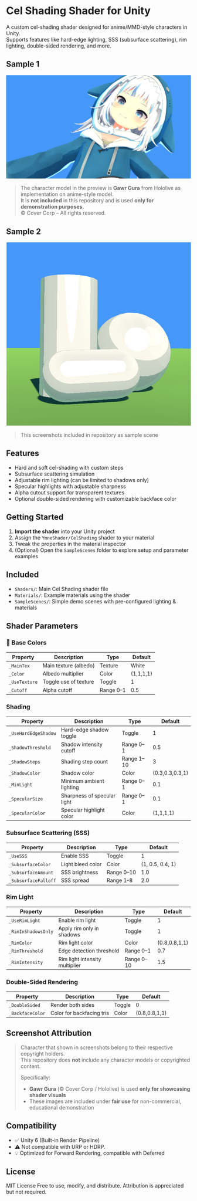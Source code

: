 # Cel Shading Shader for Unity

A custom cel-shading shader designed for anime/MMD-style characters in Unity.  
Supports features like hard-edge lighting, SSS (subsurface scattering), rim lighting, double-sided rendering, and more.

## Sample 1

<div align="center">
  <img src="Screenshots/Screenshot_1.png" alt="Preview 1"/>
</div>

> The character model in the preview is **Gawr Gura** from Hololive as implementation on anime-style model.  
> It is **not included** in this repository and is used **only for demonstration purposes**.  
> © Cover Corp – All rights reserved.

## Sample 2

<div align="center">
  <img src="Screenshots/Screenshot_2.png" alt="Preview 2"/>
</div>

> This screenshots included in repository as sample scene

## Features

- Hard and soft cel-shading with custom steps
- Subsurface scattering simulation
- Adjustable rim lighting (can be limited to shadows only)
- Specular highlights with adjustable sharpness
- Alpha cutout support for transparent textures
- Optional double-sided rendering with customizable backface color

## Getting Started

1. **Import the shader** into your Unity project
2. Assign the `YmneShader/CelShading` shader to your material
3. Tweak the properties in the material inspector
4. (Optional) Open the `SampleScenes` folder to explore setup and parameter examples

## Included

- `Shaders/`: Main Cel Shading shader file
- `Materials/`: Example materials using the shader
- `SampleScenes/`: Simple demo scenes with pre-configured lighting & materials

## Shader Parameters

### 🎨 Base Colors

| Property      | Description            | Type      | Default        |
|---------------|------------------------|-----------|----------------|
| `_MainTex`    | Main texture (albedo)  | Texture   | White          |
| `_Color`      | Albedo multiplier      | Color     | (1,1,1,1)      |
| `_UseTexture` | Toggle use of texture  | Toggle    | 1              |
| `_Cutoff`     | Alpha cutoff           | Range 0–1 | 0.5            |

### Shading

| Property             | Description                 | Type       | Default         |
|----------------------|-----------------------------|------------|-----------------|
| `_UseHardEdgeShadow` | Hard-edge shadow toggle     | Toggle     | 1               |
| `_ShadowThreshold`   | Shadow intensity cutoff     | Range 0–1  | 0.5             |
| `_ShadowSteps`       | Shading step count          | Range 1–10 | 3               |
| `_ShadowColor`       | Shadow color                | Color      | (0.3,0.3,0.3,1) |
| `_MinLight`          | Minimum ambient lighting    | Range 0–1  | 0.1             |
| `_SpecularSize`      | Sharpness of specular light | Range 0–1  | 0.1             |
| `_SpecularColor`     | Specular highlight color    | Color      | (1,1,1,1)       |

### Subsurface Scattering (SSS)

| Property             | Description              | Type       | Default         |
|----------------------|--------------------------|------------|-----------------|
| `_UseSSS`            | Enable SSS               | Toggle     | 1               |
| `_SubsurfaceColor`   | Light bleed color        | Color      | (1, 0.5, 0.4, 1) |
| `_SubsurfaceAmount`  | SSS brightness           | Range 0–10 | 1.0             |
| `_SubsurfaceFalloff` | SSS spread               | Range 1–8  | 2.0             |

### Rim Light

| Property            | Description                        | Type       | Default       |
|---------------------|------------------------------------|------------|---------------|
| `_UseRimLight`      | Enable rim light                   | Toggle     | 1             |
| `_RimInShadowsOnly` | Apply rim only in shadows          | Toggle     | 1             |
| `_RimColor`         | Rim light color                    | Color      | (0.8,0.8,1,1) |
| `_RimThreshold`     | Edge detection threshold           | Range 0–1  | 0.7           |
| `_RimIntensity`     | Rim light intensity multiplier     | Range 0–10 | 1.5           |

### Double-Sided Rendering

| Property         | Description             | Type    | Default     |
|------------------|-------------------------|---------|-------------|
| `_DoubleSided`   | Render both sides       | Toggle  | 0           |
| `_BackfaceColor` | Color for backfacing tris | Color | (0.8,0.8,1,1) |

## Screenshot Attribution

> Character that shown in screenshots belong to their respective copyright holders.  
> This repository does **not** include any character models or copyrighted content.  
>  
> Specifically:
> - **Gawr Gura** (© Cover Corp / Hololive) is used **only for showcasing shader visuals**
> - These images are included under **fair use** for non-commercial, educational demonstration

## Compatibility

- ✅ Unity 6 (Built-in Render Pipeline)
- ⚠️ Not compatible with URP or HDRP.
- 💡 Optimized for Forward Rendering, compatible with Deferred

## License

MIT License
Free to use, modify, and distribute.
Attribution is appreciated but not required.
